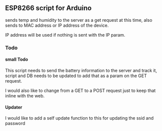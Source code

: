 ## ESP8266 script for Arduino

sends temp and humidity to the server as a get request at this time, also sends to MAC address or IP address of the device.

IP address will be used if nothing is sent with the IP param.

### Todo

#### small Todo
This script needs to send the battery information to the server and track it, script and DB needs to be updated to add that as a param on the GET request.

I would also like to change from a GET to a POST request just to keep that inline with the web. 

#### Updater
I would like to add a self update function to this for updating the ssid and password
